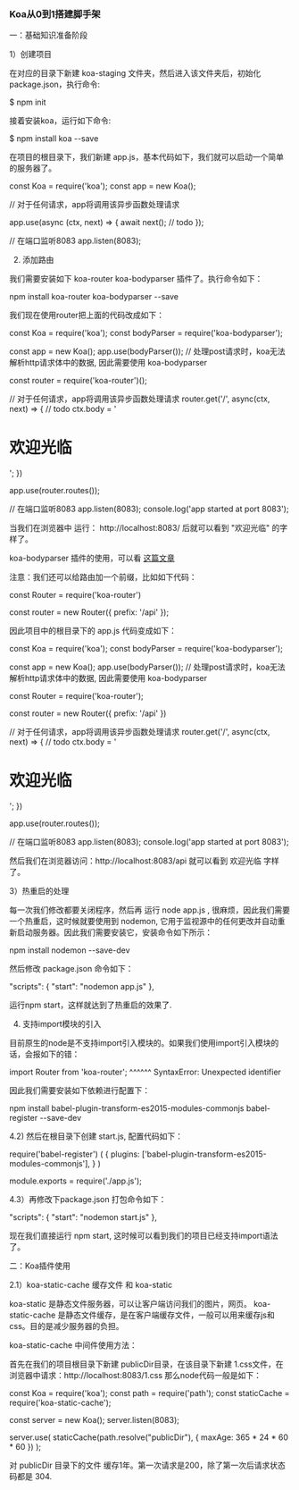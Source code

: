 
### Koa从0到1搭建脚手架

一：基础知识准备阶段

1）创建项目

在对应的目录下新建 koa-staging 文件夹，然后进入该文件夹后，初始化package.json，执行命令:

$ npm init

接着安装koa，运行如下命令: 

$ npm install koa --save

在项目的根目录下，我们新建 app.js，基本代码如下，我们就可以启动一个简单的服务器了。

const Koa = require('koa');
const app = new Koa();

// 对于任何请求，app将调用该异步函数处理请求

app.use(async (ctx, next) => {
  await next();
  // todo 
});

// 在端口监听8083
app.listen(8083);

2) 添加路由

我们需要安装如下 koa-router koa-bodyparser 插件了。执行命令如下：

npm install koa-router koa-bodyparser --save

我们现在使用router把上面的代码改成如下：

const Koa = require('koa');
const bodyParser = require('koa-bodyparser');

const app = new Koa();
app.use(bodyParser()); // 处理post请求时，koa无法解析http请求体中的数据, 因此需要使用 koa-bodyparser

const router = require('koa-router')();

// 对于任何请求，app将调用该异步函数处理请求
router.get('/', async(ctx, next) => {
  // todo
  ctx.body = '<h1>欢迎光临</h1>';
})

app.use(router.routes());

// 在端口监听8083
app.listen(8083);
console.log('app started at port 8083');

当我们在浏览器中 运行： http://localhost:8083/ 后就可以看到 "欢迎光临" 的字样了。

koa-bodyparser 插件的使用，可以看 <a href="https://www.cnblogs.com/tugenhua0707/p/9904892.html#_labe1_0">这篇文章</a>

注意：我们还可以给路由加一个前缀，比如如下代码：

const Router = require('koa-router')

const router = new Router({
	prefix: '/api'
});

因此项目中的根目录下的 app.js 代码变成如下：

const Koa = require('koa');
const bodyParser = require('koa-bodyparser');

const app = new Koa();
app.use(bodyParser()); // 处理post请求时，koa无法解析http请求体中的数据, 因此需要使用 koa-bodyparser

const Router = require('koa-router');

const router = new Router({
	prefix: '/api'
})

// 对于任何请求，app将调用该异步函数处理请求
router.get('/', async(ctx, next) => {
  // todo
  ctx.body = '<h1>欢迎光临</h1>';
})

app.use(router.routes());

// 在端口监听8083
app.listen(8083);
console.log('app started at port 8083');

然后我们在浏览器访问：http://localhost:8083/api 就可以看到 欢迎光临 字样了。

3）热重启的处理

每一次我们修改都要关闭程序，然后再 运行 node app.js , 很麻烦，因此我们需要一个热重启，这时候就要使用到 nodemon, 它用于监视源中的任何更改并自动重新启动服务器。因此我们需要安装它，安装命令如下所示：

npm install nodemon --save-dev

然后修改 package.json 命令如下：

"scripts": {
  "start": "nodemon app.js"
},

运行npm start，这样就达到了热重启的效果了.

4) 支持import模块的引入

目前原生的node是不支持import引入模块的。如果我们使用import引入模块的话，会报如下的错：

import Router from 'koa-router';
       ^^^^^^
SyntaxError: Unexpected identifier

因此我们需要安装如下依赖进行配置下：

npm install babel-plugin-transform-es2015-modules-commonjs babel-register --save-dev

4.2) 然后在根目录下创建 start.js, 配置代码如下：

require('babel-register')
(
  {
    plugins: ['babel-plugin-transform-es2015-modules-commonjs'],
  }
)

module.exports = require('./app.js');

4.3）再修改下package.json 打包命令如下：

"scripts": {
  "start": "nodemon start.js"
},

现在我们直接运行 npm start, 这时候可以看到我们的项目已经支持import语法了。

二：Koa插件使用

2.1）koa-static-cache 缓存文件 和 koa-static

koa-static 是静态文件服务器，可以让客户端访问我们的图片，网页。
koa-static-cache 是静态文件缓存，是在客户端缓存文件，一般可以用来缓存js和css。目的是减少服务器的负担。

koa-static-cache 中间件使用方法：

首先在我们的项目根目录下新建 publicDir目录，在该目录下新建 1.css文件，在浏览器中请求：http://localhost:8083/1.css
那么node代码一般是如下：

const Koa = require('koa');
const path = require('path');
const staticCache = require('koa-static-cache');

const server = new Koa();
server.listen(8083);

server.use(
    staticCache(path.resolve("publicDir"), {
    maxAge: 365 * 24 * 60 * 60
  })
);

对 publicDir 目录下的文件 缓存1年。第一次请求是200，除了第一次后请求状态码都是 304.












